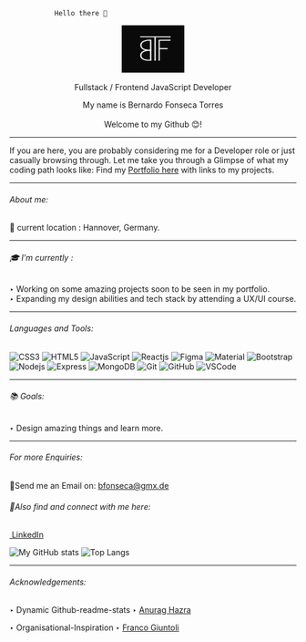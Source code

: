                Hello there 👋

  <p align="center"> <a href="https://myportfolio-bft.netlify.app/"><img src="https://github.com/BFTorres/BFTorres/blob/main/BFT-logo_klein.png" alt="BFT-Logo" margin="auto 0px" width="110" height="83"/></a>
</p>

<p align="center">
Fullstack / Frontend JavaScript Developer  </p> 

 <p align="center"> My name is Bernardo Fonseca Torres <br><br>Welcome to my Github 😊!</p>
 <hr> 
 If you are here, you are probably considering me for a Developer role or just casually browsing through. 
 Let me take you through a Glimpse of what my coding path looks like: Find my <a href="https://myportfolio-bft.netlify.app">Portfolio here</a> with links to my projects.
 <hr>
 
 ###### About me: 

📍 current location : Hannover, Germany. 

 <hr> 
 
###### 🎓 I’m currently : 

‣ Working on some amazing projects soon to be seen in my portfolio.<br>
‣ Expanding my design abilities and tech stack by attending a UX/UI course.<br>
 <hr>

###### Languages and Tools:

![CSS3](https://img.shields.io/badge/-CSS3-1572B6?style=flat-square&logo=css3)
![HTML5](https://img.shields.io/badge/-HTML5-E34F26?style=flat-square&logo=html5&logoColor=white)
![JavaScript](https://img.shields.io/badge/javascript-%23323330.svg?style=flat-square&logo=javascript&logoColor=%23F7DF1E)
![Reactjs](https://img.shields.io/badge/-React-black?style=flat-square&logo=react)
![Figma](https://img.shields.io/badge/figma-%23F24E1E.svg?style=flat-square&logo=figma&logoColor=white)
![Material](https://img.shields.io/badge/-MaterialUI-black?style=flat-square&logo=material)
![Bootstrap](https://img.shields.io/badge/-Bootstrap-pink?style=flat-square&logo=bootstrap)
![Nodejs](https://img.shields.io/badge/-Nodejs-green?style=flat-square&logo=Node.js)
![Express](https://img.shields.io/badge/-Express-purple?style=flat-square&logo=express)
![MongoDB](https://img.shields.io/badge/MongoDB-%234ea94b.svg?style=flat-square&logo=mongodb&logoColor=white)
![Git](https://img.shields.io/badge/-Git-black?style=flat-square&logo=git)
![GitHub](https://img.shields.io/badge/-GitHub-181717?style=flat-square&logo=github)
![VSCode](https://img.shields.io/badge/-VS_Code-007ACC?style=flat-square&logo=visual-studio-code)

<hr>

###### 📚 Goals:

 ‣ Design amazing things and learn more.
 <hr>

###### For more Enquiries: 

📩Send me an Email on: <a href="mailto: bfonseca@gmx.de">bfonseca@gmx.de</a>

###### 🤝Also find and connect with me here:

<a href="https://www.linkedin.com/in/bernardo-fonseca-torres/"><img width="22" src=""> LinkedIn </a>
              



![My GitHub stats](https://github-readme-stats.vercel.app/api?username=BFTorres&hide=prs&show_icons=true&theme=dracula)
![Top Langs](https://github-readme-stats.vercel.app/api/top-langs/?username=BFTorres&layout=compact&theme=dracula)
<hr> 

###### Acknowledgements:

 ‣ Dynamic Github-readme-stats ‣ <a href="https://github.com/anuraghazra/github-readme-stats">Anurag Hazra</a>

 ‣ Organisational-Inspiration ‣ <a href="https://github.com/francogiuntoli">Franco Giuntoli</a>

<!--
**BFTorres/BFTorres** is a ✨ _special_ ✨ repository because its `README.md` (this file) appears on your GitHub profile.

Here are some ideas to get you started:

- 🔭 I’m currently working on ...
- 🌱 I’m currently learning ...
- 👯 I’m looking to collaborate on ...
- 🤔 I’m looking for help with ...
- 💬 Ask me about ...
- 📫 How to reach me: ...
- 😄 Pronouns: ...
- ⚡ Fun fact: ...
-->
